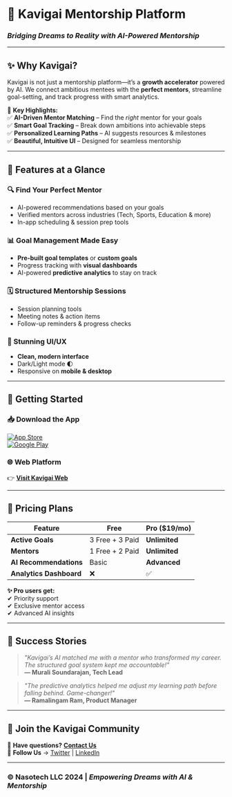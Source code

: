 # 🌈 **Kavigai Mentorship Platform**  
### *Bridging Dreams to Reality with AI-Powered Mentorship*  

---

## ✨ **Why Kavigai?**  
Kavigai is not just a mentorship platform—it’s a **growth accelerator** powered by AI. We connect ambitious mentees with the **perfect mentors**, streamline goal-setting, and track progress with smart analytics.  

🚀 **Key Highlights:**  
✅ **AI-Driven Mentor Matching** – Find the *right* mentor for your goals  
✅ **Smart Goal Tracking** – Break down ambitions into achievable steps  
✅ **Personalized Learning Paths** – AI suggests resources & milestones  
✅ **Beautiful, Intuitive UI** – Designed for seamless mentorship  

---

## 🎯 **Features at a Glance**  

### **🔍 Find Your Perfect Mentor**  
- AI-powered recommendations based on your goals  
- Verified mentors across industries (Tech, Sports, Education & more)  
- In-app scheduling & session prep tools  

### **📊 Goal Management Made Easy**  
- **Pre-built goal templates** or **custom goals**  
- Progress tracking with **visual dashboards**  
- AI-powered **predictive analytics** to stay on track  

### **🗓️ Structured Mentorship Sessions**  
- Session planning tools  
- Meeting notes & action items  
- Follow-up reminders & progress checks  

### **📱 Stunning UI/UX**  
- **Clean, modern interface**  
- Dark/Light mode 🌓  
- Responsive on **mobile & desktop**  

---

## 🚀 **Getting Started**  

### **📥 Download the App**  
[![App Store](https://img.shields.io/badge/Download_on_App_Store-000?style=for-the-badge&logo=apple)](https://apple.com)  
[![Google Play](https://img.shields.io/badge/Get_on_Google_Play-0F9D58?style=for-the-badge&logo=google-play)](https://play.google.com)  

### **🌐 Web Platform**  
👉 [**Visit Kavigai Web**](https://www.kavigai.com)  

---

## 💎 **Pricing Plans**  

| Feature | **Free** | **Pro ($19/mo)** |  
|---------|---------|----------------|  
| **Active Goals** | 3 Free + 3 Paid | **Unlimited** |  
| **Mentors** | 1 Free + 2 Paid | **Unlimited** |  
| **AI Recommendations** | Basic | **Advanced** |  
| **Analytics Dashboard** | ❌ | ✅ | 

**✨ Pro users get:**  
✔ Priority support  
✔ Exclusive mentor access  
✔ Advanced AI insights  

---

## 🌟 **Success Stories**  

> *"Kavigai’s AI matched me with a mentor who transformed my career. The structured goal system kept me accountable!"*  
> **— Murali Soundarajan, Tech Lead**  

> *"The predictive analytics helped me adjust my learning path before falling behind. Game-changer!"*  
> **— Ramalingam Ram, Product Manager**  

---

## 🤝 **Join the Kavigai Community**  

💬 **Have questions?** [**Contact Us**](mailto:info@nasotech.com)  
📢 **Follow Us** → [Twitter](#) | [LinkedIn](#)  

---

### **© Nasotech LLC 2024** | *Empowering Dreams with AI & Mentorship*  
